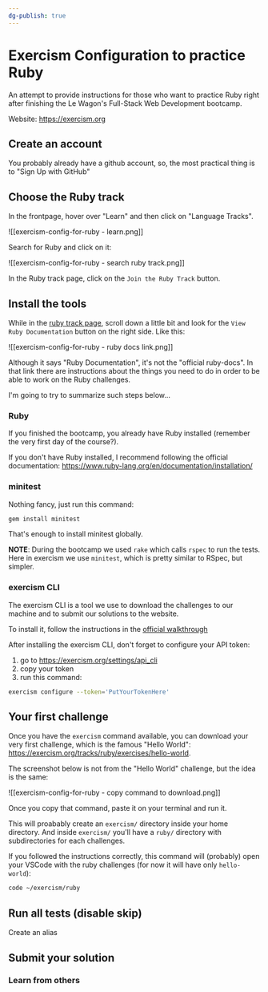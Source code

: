```yaml
---
dg-publish: true
---
```

# Exercism Configuration to practice Ruby

An attempt to provide instructions for those who want to practice Ruby right after finishing the Le Wagon's Full-Stack Web Development bootcamp.

Website: <https://exercism.org>


## Create an account

You probably already have a github account, so, the most practical thing is to "Sign Up with GitHub"

## Choose the Ruby track

In the frontpage, hover over "Learn" and then click on "Language Tracks".

![[exercism-config-for-ruby - learn.png]]

Search for Ruby and click on it:

![[exercism-config-for-ruby - search ruby track.png]]

In the Ruby track page, click on the `Join the Ruby Track` button.


## Install the tools

While in the [ruby track page](https://exercism.org/tracks/ruby), scroll down a little bit and look for the `View Ruby Documentation` button on the right side. Like this:

![[exercism-config-for-ruby - ruby docs link.png]]

Although it says "Ruby Documentation", it's not the "official ruby-docs". In that link there are instructions about the things you need to do in order to be able to work on the Ruby challenges.

I'm going to try to summarize such steps below...

### Ruby

If you finished the bootcamp, you already have Ruby installed (remember the very first day of the course?).

If you don't have Ruby installed, I recommend following the official documentation: <https://www.ruby-lang.org/en/documentation/installation/>


### minitest

Nothing fancy, just run this command:
```sh
gem install minitest
```

That's enough to install minitest globally.

**NOTE**: During the bootcamp we used `rake` which calls `rspec` to run the tests. Here in exercism we use `minitest`, which is pretty similar to RSpec, but simpler.


### exercism CLI

The exercism CLI is a tool we use to download the challenges to our machine and to submit our solutions to the website.

To install it, follow the instructions in the [official walkthrough](https://exercism.org/cli-walkthrough)

After installing the exercism CLI, don't forget to configure your API token:

1. go to <https://exercism.org/settings/api_cli>
2. copy your token
3. run this command:

```sh
exercism configure --token='PutYourTokenHere'
```



## Your first challenge

Once you have the `exercism` command available, you can download your very first challenge, which is the famous "Hello World": <https://exercism.org/tracks/ruby/exercises/hello-world>.

The screenshot below is not from the "Hello World" challenge, but the idea is the same:

![[exercism-config-for-ruby - copy command to download.png]]

Once you copy that command, paste it on your terminal and run it.

This will proabably create an `exercism/` directory inside your home directory. And inside `exercism/` you'll have a `ruby/` directory with subdirectories for each challenges.

If you followed the instructions correctly, this command will (probably) open your VSCode with the ruby challenges (for now it will have only `hello-world`):
```sh
code ~/exercism/ruby
```



## Run all tests (disable skip)

Create an alias


## Submit your solution

### Learn from others



